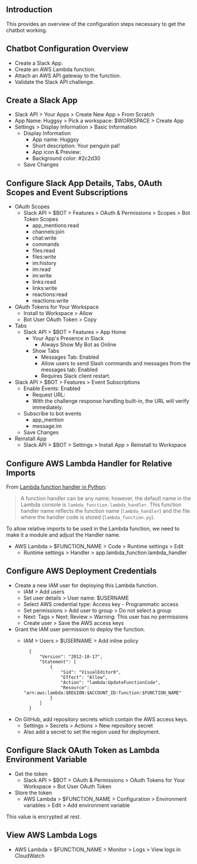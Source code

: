## Introduction

This provides an overview of the configuration steps necessary to get the chatbot working.

## Chatbot Configuration Overview

* Create a Slack App.
* Create an AWS Lambda function.
* Attach an AWS API gateway to the function.
* Validate the Slack API challenge.

## Create a Slack App

* Slack API > Your Apps > Create New App > From Scratch
* App Name: Huggsy > Pick a workspace: $WORKSPACE > Create App
* Settings > Display Information > Basic Information
  * Display Information
    * App name: Huggsy
    * Short description: Your penguin pal!
    * App icon & Preview: <upload image from docs>
    * Background color: #2c2d30
  * Save Changes

## Configure Slack App Details, Tabs, OAuth Scopes and Event Subscriptions

* OAuth Scopes
    * Slack API > $BOT > Features > OAuth & Permissions > Scopes > Bot Token Scopes
        * app_mentions:read
        * channels:join
        * chat:write
        * commands
        * files:read
        * files:write
        * im:history
        * im:read
        * im:write
        * links:read
        * links:write
        * reactions:read
        * reactions:write
* OAuth Tokens for Your Workspace
  * Install to Workspace > Allow
  * Bot User OAuth Token > Copy
* Tabs
    * Slack API > $BOT > Features > App Home
      * Your App's Presence in Slack
        * Always Show My Bot as Online
      * Show Tabs
          * Messages Tab: Enabled
          * Allow users to send Slash commands and messages from the messages tab: Enabled
          * Requires Slack client restart.
* Slack API > $BOT > Features > Event Subscriptions
  * Enable Events: Enabled
     * Request URL: <AWS API Gateway URL>
     * With the challenge response handling built-in, the URL will verify immediately.
  * Subscribe to bot events
    * app_mention
    * message.im
  * Save Changes
* Reinstall App
  * Slack API > $BOT > Settings > Install App > Reinstall to Workspace

## Configure AWS Lambda Handler for Relative Imports

From [Lambda function handler in Python](https://docs.aws.amazon.com/lambda/latest/dg/python-handler.html):

> A function handler can be any name; however, the default name in the Lambda console is
`lambda_function.lambda_handler`. This function handler name reflects the function name
(`lambda_handler`) and the file where the handler code is stored (`lambda_function.py`).

To allow relative imports to be used in the Lambda function, we need to make it a module and adjust
the Handler name.

* AWS Lambda > $FUNCTION_NAME > Code > Runtime settings > Edit
    * Runtime settings > Handler > app.lambda_function.lambda_handler

## Configure AWS Deployment Credentials

* Create a new IAM user for deploying this Lambda function.
    * IAM > Add users
    * Set user details > User name: $USERNAME
    * Select AWS credential type: Access key - Programmatic access
    * Set permissions > Add user to group > Do not select a group
    * Next: Tags > Next: Review > Warning: This user has no permissions
    * Create user > Save the AWS access keys
* Grant the IAM user permission to deploy the function.
    * IAM > Users > $USERNAME > Add inline policy

            {
                "Version": "2012-10-17",
                "Statement": [
                    {
                        "Sid": "VisualEditor0",
                        "Effect": "Allow",
                        "Action": "lambda:UpdateFunctionCode",
                        "Resource": "arn:aws:lambda:$REGION:$ACCOUNT_ID:function:$FUNCTION_NAME"
                    }
                ]
            }

* On GitHub, add repository secrets which contain the AWS access keys.
    * Settings > Secrets > Actions > New repository secret
    * Also add a secret to set the region used for deployment.

## Configure Slack OAuth Token as Lambda Environment Variable

* Get the token
    * Slack API > $BOT > OAuth & Permissions > OAuth Tokens for Your Workspace > Bot User OAuth Token
* Store the token
    * AWS Lambda > $FUNCTION_NAME > Configuration > Environment variables > Edit > Add environment variable

This value is encrypted at rest.

## View AWS Lambda Logs

* AWS Lambda > $FUNCTION_NAME > Monitor > Logs > View logs in CloudWatch
